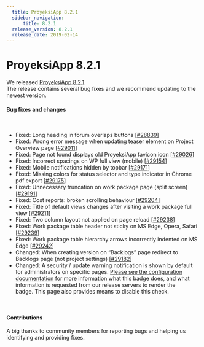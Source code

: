 ```yaml
---
  title: ProyeksiApp 8.2.1
  sidebar_navigation:
      title: 8.2.1
  release_version: 8.2.1
  release_date: 2019-02-14
---
```



# ProyeksiApp 8.2.1

We released
[ProyeksiApp 8.2.1](https://community.openproject.com/versions/1352).  
The release contains several bug fixes and we recommend updating to the
newest version.

#### Bug fixes and changes

 

  - Fixed: Long heading in forum overlaps buttons
    \[[\#28839](https://community.openproject.com/wp/28839)\]
  - Fixed: Wrong error message when updating teaser element on
    <span class="explanatory-dictionary-highlight" data-definition="explanatory-dictionary-definition-45">Project</span>
    <span class="explanatory-dictionary-highlight" data-definition="explanatory-dictionary-definition-55">Overview
    page</span>
    \[[\#29011](https://community.openproject.com/wp/29011)\]
  - Fixed: Page not found displays old ProyeksiApp favicon icon
    \[[\#29026](https://community.openproject.com/wp/29026)\]
  - Fixed: Incorrect spacings on WP full view (mobile)
    \[[\#29154](https://community.openproject.com/wp/29154)\]
  - Fixed: Mobile notifications hidden by topbar
    \[[\#29171](https://community.openproject.com/wp/29171)\]
  - Fixed: Missing colors for status selector and type indicator in
    Chrome pdf export
    \[[\#29175](https://community.openproject.com/wp/29175)\]
  - Fixed: Unnecessary truncation on work package page (split screen)
    \[[\#29191](https://community.openproject.com/wp/29191)\]
  - Fixed: Cost reports: broken scrolling behaviour
    \[[\#29204](https://community.openproject.com/wp/29204)\]
  - Fixed: Title of default views changes after visiting a work package
    full view \[[\#29211](https://community.openproject.com/wp/29211)\]
  - Fixed: Two column layout not applied on page reload
    \[[\#29238](https://community.openproject.com/wp/29238)\]
  - Fixed:
    <span class="explanatory-dictionary-highlight" data-definition="explanatory-dictionary-definition-7">Work
    package</span> table header not sticky on MS Edge, Opera, Safari
    \[[\#29239](https://community.openproject.com/wp/29239)\]
  - Fixed:
    <span class="explanatory-dictionary-highlight" data-definition="explanatory-dictionary-definition-7">Work
    package</span> table hierarchy arrows incorrectly indented on MS
    Edge \[[\#29242](https://community.openproject.com/wp/29242)\]
  - Changed: When creating version on
    “<span class="explanatory-dictionary-highlight" data-definition="explanatory-dictionary-definition-92">Backlogs</span>”
    page redirect to
    <span class="explanatory-dictionary-highlight" data-definition="explanatory-dictionary-definition-92">Backlogs</span>
    page (not project settings)
    \[[\#29182](https://community.openproject.com/wp/29182)\]
  - Changed: A security / update warning notification is shown by
    default for administrators on specific pages. [Please see the
    configuration
    documentation](../../system-admin-guide/information#security-badge)
    for more information what this badge does, and what information is
    requested from our release servers to render the badge. This page
    also provides means to disable this check.

 

#### Contributions

A big thanks to community members for reporting bugs and helping us
identifying and providing fixes.


